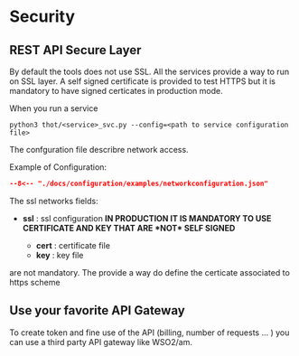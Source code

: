 # Security

## REST API Secure Layer

By default the tools does not use SSL.
All the services provide a way to run on SSL layer. A self signed certificate is provided to test HTTPS but it is mandatory to have signed certicates in production mode.

When you run a service

```shell
python3 thot/<service>_svc.py --config=<path to service configuration file>
```

The confguration file describre network access.

Example of Configuration:

```json title="network configuration"
--8<-- "./docs/configuration/examples/networkconfiguration.json"
```

The ssl networks fields:

- **ssl** : ssl configuration **IN PRODUCTION IT IS MANDATORY TO USE CERTIFICATE AND KEY THAT ARE \*NOT\* SELF SIGNED**

  - **cert** : certificate file
  - **key** : key file

are not mandatory. The provide a way do define the certicate associated to https scheme

## Use your favorite API Gateway

To create token and fine use of the API (billing, number of requests ... ) you can use a third party API gateway like WSO2/am.
